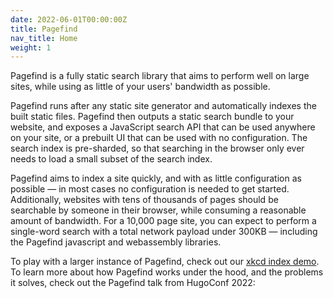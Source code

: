 ```yaml
---
date: 2022-06-01T00:00:00Z
title: Pagefind
nav_title: Home
weight: 1
---
```


Pagefind is a fully static search library that aims to perform well on large sites, while using as little of your users' bandwidth as possible.

Pagefind runs after any static site generator and automatically indexes the built static files. Pagefind then outputs a static search bundle to your website, and exposes a JavaScript search API that can be used anywhere on your site, or a prebuilt UI that can be used with no configuration. The search index is pre-sharded, so that searching in the browser only ever needs to load a small subset of the search index.

Pagefind aims to index a site quickly, and with as little configuration as possible — in most cases no configuration is needed to get started. Additionally, websites with tens of thousands of pages should be searchable by someone in their browser, while consuming a reasonable amount of bandwidth. For a 10,000 page site, you can expect to perform a single-word search with a total network payload under 300KB — including the Pagefind javascript and webassembly libraries.

To play with a larger instance of Pagefind, check out our [xkcd index demo](https://xkcd.pagefind.app/). To learn more about how Pagefind works under the hood, and the problems it solves, check out the Pagefind talk from HugoConf 2022:
